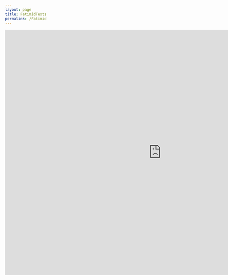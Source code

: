 ```yaml
---
layout: page
title: FatimidTexts
permalink: /Fatimid
---
```


<iframe width="1024" height="804" src="https://app.powerbi.com/view?r=eyJrIjoiZTVkNzIwM2QtMzY1Mi00YTU3LTk1ODQtZWU2OWE5MTVmZmM0IiwidCI6Ijk1ZjZmYjYyLWI1YzUtNDkwNC04NTZjLTJlYTNiNGNjZTA4MyJ9&pageName=ReportSectiondc379070149901290942" frameborder="0" allowFullScreen="true"></iframe>
